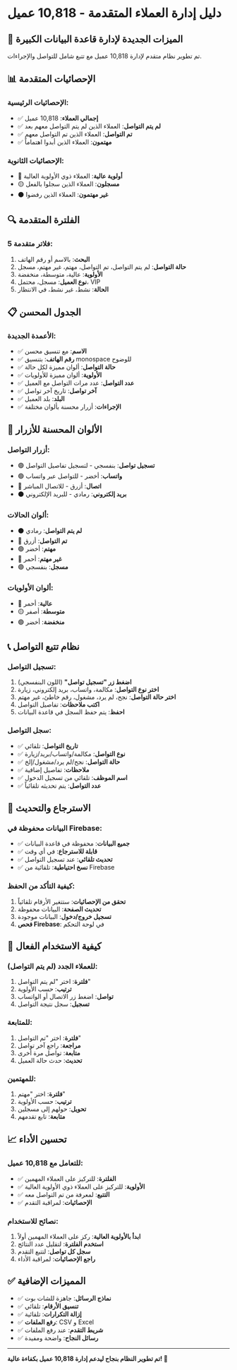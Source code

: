 # دليل إدارة العملاء المتقدمة - 10,818 عميل

## 🎯 الميزات الجديدة لإدارة قاعدة البيانات الكبيرة

تم تطوير نظام متقدم لإدارة 10,818 عميل مع تتبع شامل للتواصل والإجراءات.

## 📊 الإحصائيات المتقدمة

### **الإحصائيات الرئيسية:**
- ✅ **إجمالي العملاء**: 10,818 عميل
- ✅ **لم يتم التواصل**: العملاء الذين لم يتم التواصل معهم بعد
- ✅ **تم التواصل**: العملاء الذين تم التواصل معهم
- ✅ **مهتمون**: العملاء الذين أبدوا اهتماماً

### **الإحصائيات الثانوية:**
- 🔴 **أولوية عالية**: العملاء ذوي الأولوية العالية
- 🟡 **مسجلون**: العملاء الذين سجلوا بالفعل
- ⚫ **غير مهتمون**: العملاء الذين رفضوا

## 🔍 الفلترة المتقدمة

### **5 فلاتر متقدمة:**
1. **البحث**: بالاسم أو رقم الهاتف
2. **حالة التواصل**: لم يتم التواصل، تم التواصل، مهتم، غير مهتم، مسجل
3. **الأولوية**: عالية، متوسطة، منخفضة
4. **نوع العميل**: مسجل، محتمل، VIP
5. **الحالة**: نشط، غير نشط، في الانتظار

## 📋 الجدول المحسن

### **الأعمدة الجديدة:**
- ✅ **الاسم**: مع تنسيق محسن
- ✅ **رقم الهاتف**: بتنسيق monospace للوضوح
- ✅ **حالة التواصل**: ألوان مميزة لكل حالة
- ✅ **الأولوية**: ألوان مميزة للأولويات
- ✅ **عدد التواصل**: عدد مرات التواصل مع العميل
- ✅ **آخر تواصل**: تاريخ آخر تواصل
- ✅ **البلد**: بلد العميل
- ✅ **الإجراءات**: أزرار محسنة بألوان مختلفة

## 🎨 الألوان المحسنة للأزرار

### **أزرار التواصل:**
- 🟣 **تسجيل تواصل**: بنفسجي - لتسجيل تفاصيل التواصل
- 🟢 **واتساب**: أخضر - للتواصل عبر واتساب
- 🔵 **اتصال**: أزرق - للاتصال المباشر
- ⚫ **بريد إلكتروني**: رمادي - للبريد الإلكتروني

### **ألوان الحالات:**
- ⚫ **لم يتم التواصل**: رمادي
- 🔵 **تم التواصل**: أزرق
- 🟢 **مهتم**: أخضر
- 🔴 **غير مهتم**: أحمر
- 🟣 **مسجل**: بنفسجي

### **ألوان الأولويات:**
- 🔴 **عالية**: أحمر
- 🟡 **متوسطة**: أصفر
- 🟢 **منخفضة**: أخضر

## 📞 نظام تتبع التواصل

### **تسجيل التواصل:**
1. **اضغط زر "تسجيل تواصل"** (اللون البنفسجي)
2. **اختر نوع التواصل**: مكالمة، واتساب، بريد إلكتروني، زيارة
3. **اختر حالة التواصل**: نجح، لم يرد، مشغول، رقم خاطئ، غير مهتم
4. **اكتب ملاحظات**: تفاصيل التواصل
5. **احفظ**: يتم حفظ السجل في قاعدة البيانات

### **سجل التواصل:**
- ✅ **تاريخ التواصل**: تلقائي
- ✅ **نوع التواصل**: مكالمة/واتساب/بريد/زيارة
- ✅ **حالة التواصل**: نجح/لم يرد/مشغول/إلخ
- ✅ **ملاحظات**: تفاصيل إضافية
- ✅ **اسم الموظف**: تلقائي من تسجيل الدخول
- ✅ **عدد التواصل**: يتم تحديثه تلقائياً

## 🔄 الاسترجاع والتحديث

### **البيانات محفوظة في Firebase:**
- ✅ **جميع البيانات**: محفوظة في قاعدة البيانات
- ✅ **قابلة للاسترجاع**: في أي وقت
- ✅ **تحديث تلقائي**: عند تسجيل التواصل
- ✅ **نسخ احتياطية**: تلقائية من Firebase

### **كيفية التأكد من الحفظ:**
1. **تحقق من الإحصائيات**: ستتغير الأرقام تلقائياً
2. **تحديث الصفحة**: البيانات محفوظة
3. **تسجيل خروج/دخول**: البيانات موجودة
4. **فحص Firebase**: في لوحة التحكم

## 🚀 كيفية الاستخدام الفعال

### **للعملاء الجدد (لم يتم التواصل):**
1. **فلترة**: اختر "لم يتم التواصل"
2. **ترتيب**: حسب الأولوية
3. **تواصل**: اضغط زر الاتصال أو الواتساب
4. **تسجيل**: سجل نتيجة التواصل

### **للمتابعة:**
1. **فلترة**: اختر "تم التواصل"
2. **مراجعة**: راجع آخر تواصل
3. **متابعة**: تواصل مرة أخرى
4. **تحديث**: حدث حالة العميل

### **للمهتمين:**
1. **فلترة**: اختر "مهتم"
2. **ترتيب**: حسب الأولوية
3. **تحويل**: حولهم إلى مسجلين
4. **متابعة**: تابع تقدمهم

## 📈 تحسين الأداء

### **للتعامل مع 10,818 عميل:**
- ✅ **الفلترة**: للتركيز على العملاء المهمين
- ✅ **الأولوية**: للتركيز على العملاء ذوي الأولوية العالية
- ✅ **التتبع**: لمعرفة من تم التواصل معه
- ✅ **الإحصائيات**: لمراقبة التقدم

### **نصائح للاستخدام:**
1. **ابدأ بالأولوية العالية**: ركز على العملاء المهمين أولاً
2. **استخدم الفلترة**: لتقليل عدد النتائج
3. **سجل كل تواصل**: لتتبع التقدم
4. **راجع الإحصائيات**: لمراقبة الأداء

## ✅ المميزات الإضافية

- ✅ **نماذج الرسائل**: جاهزة للشات بوت
- ✅ **تنسيق الأرقام**: تلقائي
- ✅ **إزالة التكرارات**: تلقائية
- ✅ **رفع الملفات**: CSV و Excel
- ✅ **شريط التقدم**: عند رفع الملفات
- ✅ **رسائل النجاح**: واضحة ومفيدة

---

**تم تطوير النظام بنجاح ليدعم إدارة 10,818 عميل بكفاءة عالية! 🎉**







